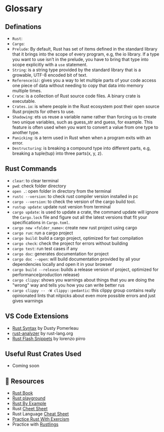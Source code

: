 # Glossary

## Definations
- `Rust`:
- `Cargo`:
- `Prelude`: By default, Rust has set of items defined in the standard library that it brings into the scope of every program, e.g, the io library. If a type you want to use isn’t in the prelude, you have to bring that type into scope explicitly with a `use` statement.
- `String`: is a string type provided by the standard library that is a growable, UTF-8 encoded bit of text.
- `Reference(&)`: gives you a way to let multiple parts of your code access one piece of data without needing to copy that data into memory multiple times.
- `Crate`: is a collection of Rust source code files. A binary crate is executable.
- `Crates.io`: is where people in the Rust ecosystem post their open source Rust projects for others to use.
- `Shadowing`: ets us reuse a variable name rather than forcing us to create two unique variables, such as guess_str and guess, for example. This feature is often used when you want to convert a value from one type to another type.
- `Panicking`: is a term used in Rust when when a program exits with an error.
- `Destructuring`: is breaking a compound type into different parts, e.g, breaking a tuple(tup) into three parts(x, y, z).

## Rust Commands

- `clear`: to clear terminal
- `pwd`: check folder directory
- `open .`: open folder in directory from the terminal
- `rustc --version`: to check rust compiler version installed in pc
- `cargo --version`: to check the version of the cargo build tool.
- `rustup update`: update rust version from terminal
- `cargo update`: is used to update a crate, the command update will ignore the `Cargo.lock` file and figure out all the latest versions that fit your specifications in `Cargo.toml`.
- `cargo new <folder_name>`: create new rust project using cargo
- `cargo run`: run a cargo project
- `cargo build`: build a cargo project, optimized for fast compilation
- `cargo check`: check the project for errors without building
- `cargo test`: run test cases if any
- `cargo doc`: generates documentation for project
- `cargo doc --open`: will build documentation provided by all your dependencies locally and open it in your browser
- `cargo build --release`: builds a release version of project, optimized for performance(production release)
- `cargo clippy`: shows you warnings about things that you are doing the "wrong" way and tells you how you can write better rus
- `cargo clippy -- -W clippy::pedantic`: this clippy group contains really opinionated lints that nitpicks about even more possible errors and just gives warnings

## VS Code Extensions

- [Rust Syntax](https://marketplace.visualstudio.com/items?itemName=dustypomerleau.rust-syntax) by Dusty Pomerleau
- [rust-analyzer](https://marketplace.visualstudio.com/items?itemName=rust-lang.rust-analyzer) by rust-lang.org
- [Rust Flash Snippets](https://marketplace.visualstudio.com/items?itemName=lorenzopirro.rust-flash-snippets) by lorenzo pirro

## Useful Rust Crates Used
- Coming soon


## 🔗 Resources

- [Rust Book](https://doc.rust-lang.org/book/ch01-00-getting-started.html)
- [Rust playground](https://play.rust-lang.org/?version=stable&mode=debug&edition=2024)
- [Rust By Example](https://doc.rust-lang.org/rust-by-example/meta/playground.html)
- Rust [Cheet Sheet](https://quickref.me/rust.html)
- Rust Language [Cheat Sheet](https://cheats.rs/)
- [Practice Rust With Exercism](https://exercism.org/tracks/rust)
- Practice with [Rustlings](https://rustlings.rust-lang.org/)
